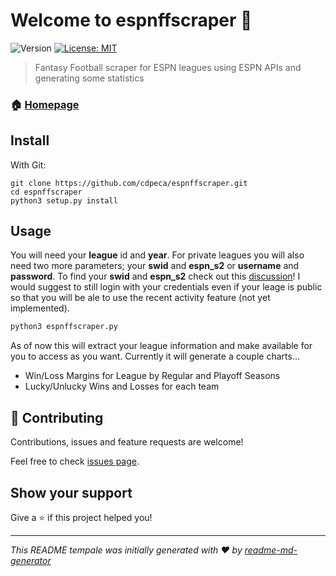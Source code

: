 # Welcome to espnffscraper 👋
![Version](https://img.shields.io/badge/version-1.0.0-blue.svg?cacheSeconds=2592000)
[![License: MIT](https://img.shields.io/badge/License-MIT-yellow.svg)](#)

> Fantasy Football scraper for ESPN leagues using ESPN APIs and generating some statistics

### 🏠 [Homepage](https://github.com/cdpeca/espnffscraper)

## Install
With Git:
```
git clone https://github.com/cdpeca/espnffscraper.git
cd espnffscraper
python3 setup.py install
```

## Usage

You will need your **league** id and **year**. For private leagues you will also need two more parameters; your **swid** and **espn_s2** or **username** and **password**. To find your **swid** and **espn_s2** check out this [discussion](https://github.com/cwendt94/espn-api/discussions/150)! I would suggest to still login with your credentials even if your leage is public so that you will be ale to use the recent activity feature (not yet implemented).

```sh
python3 espnffscraper.py
```

As of now this will extract your league information and make available for you to access as you want. Currently it will generate a couple charts...
- Win/Loss Margins for League by Regular and Playoff Seasons
- Lucky/Unlucky Wins and Losses for each team




## 🤝 Contributing

Contributions, issues and feature requests are welcome!

Feel free to check [issues page](https://github.com/cdpeca/espnffscraper/issues). 



## Show your support

Give a ⭐️ if this project helped you!


***
_This README tempale was initially generated with ❤️ by [readme-md-generator](https://github.com/kefranabg/readme-md-generator)_